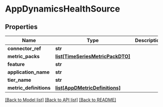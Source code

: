 # AppDynamicsHealthSource

## Properties
Name | Type | Description | Notes
------------ | ------------- | ------------- | -------------
**connector_ref** | **str** |  | 
**metric_packs** | [**list[TimeSeriesMetricPackDTO]**](TimeSeriesMetricPackDTO.md) |  | [optional] 
**feature** | **str** |  | 
**application_name** | **str** |  | 
**tier_name** | **str** |  | 
**metric_definitions** | [**list[AppDMetricDefinitions]**](AppDMetricDefinitions.md) |  | [optional] 

[[Back to Model list]](../README.md#documentation-for-models) [[Back to API list]](../README.md#documentation-for-api-endpoints) [[Back to README]](../README.md)


